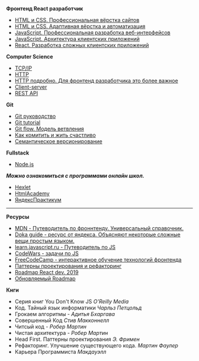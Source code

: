 **Фронтенд React разработчик**
- [HTML и CSS. Профессиональная вёрстка сайтов](https://github.com/goupriver/education/blob/main/frontend-1.md)
- [HTML и CSS. Адаптивная вёрстка и автоматизация](https://github.com/goupriver/education/blob/main/frontend-2.md) 
- [JavaScript. Профессиональная разработка веб-интерфейсов](https://github.com/goupriver/education/blob/main/frontend-javascript.md)
- [JavaScript. Архитектура клиентских приложений](https://github.com/goupriver/education/blob/main/react-1.md)
- [React. Разработка сложных клиентских приложений](https://github.com/goupriver/education/blob/main/react-2.md)

**Computer Science** 
- [TCP/IP](https://ru.wikipedia.org/wiki/TCP/IP)
- [HTTP](https://ru.wikipedia.org/wiki/HTTP)   
- [HTTP подробно. Для фронтенд разработчика это более важное](https://developer.mozilla.org/ru/docs/Web/HTTP)
- [Client-server](https://ru.wikipedia.org/wiki/%D0%9A%D0%BB%D0%B8%D0%B5%D0%BD%D1%82_%E2%80%94_%D1%81%D0%B5%D1%80%D0%B2%D0%B5%D1%80)
- [REST API](https://restapitutorial.ru/resources.html)

**Git** 
- [Git руководство](https://git-scm.com/)
- [Git tutorial](https://githowto.com/ru)
- [Git flow. Модель ветвления](https://habr.com/ru/post/106912/)
- [Как комитить и жить счастливо](https://habr.com/ru/company/yandex/blog/431432/)
- [Семантическое версионирование](https://semver.org/lang/ru/)

**Fullstack**
- [Node.js](https://github.com/goupriver/education/blob/main/fullstack.md)

***Можно ознакомиться с программами онлайн школ.***
- [Hexlet](https://ru.hexlet.io/)
- [HtmlAcademy](https://htmlacademy.ru/)
- [ЯндексПрактикум](https://practicum.yandex.ru/)
------------------------

**Ресурсы**
- [MDN - Путеводитель по фроннтенду. Универсальный справочник.](https://developer.mozilla.org)
- [Doka guide - ресурс от яндекса. Объясняют некоторые сложные вещи простым языком.](https://doka.guide)
- [learn.javascript.ru - Путеводитель по JS](https://learn.javascript.ru)
- [CodeWars - задачи по JS](https://www.codewars.com)
- [FreeCodeCamp - интерактивное обучение технологий фронтенда](https://www.freecodecamp.org/learn)
- [Паттерны проектирования и рефакторинг](https://refactoring.guru/ru/design-patterns)
- [Roadmap React dev. 2019](https://github.com/adam-golab/react-developer-roadmap/blob/master/README-RU.md)
- [Обновляемый Roadmap](https://roadmap.sh/)

**Кнги**
- Серия книг You Don't Know JS _O'Reilly Media_
- Код. Тайный язык информатики _Чарльз Петцольд_
- Грокаем алгоритмы - _Адитья Бхаргава_ 
- Совершенный Код _Стив Макконнелл_
- Читсый код - _Робер Мартин_
- Чистая архитектура - _Робер Мартин_
- Head First. Паттерны проектирования _Э. Фримен_
- Рефакторинг. Улучшение существующего кода. _Мартин Фаулер_
- Карьера Программиста _Макдауэлл_
